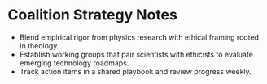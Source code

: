 # Coalition Strategy Notes

- Blend empirical rigor from physics research with ethical framing rooted in theology.
- Establish working groups that pair scientists with ethicists to evaluate emerging technology roadmaps.
- Track action items in a shared playbook and review progress weekly.
